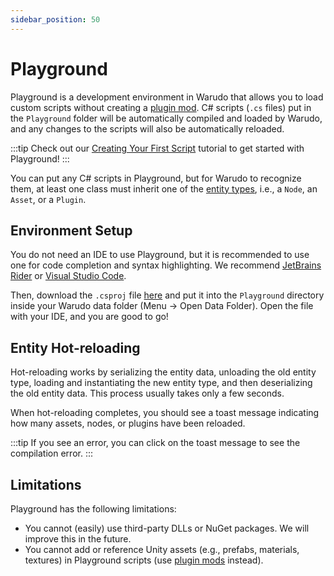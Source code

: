 ```yaml
---
sidebar_position: 50
---
```


# Playground

Playground is a development environment in Warudo that allows you to load custom scripts without creating a [plugin mod](plugin-mod). C# scripts (`.cs` files) put in the `Playground` folder will be automatically compiled and loaded by Warudo, and any changes to the scripts will also be automatically reloaded.

:::tip
Check out our [Creating Your First Script](creating-your-first-script) tutorial to get started with Playground!
:::

You can put any C# scripts in Playground, but for Warudo to recognize them, at least one class must inherit one of the [entity types](api/entities.md), i.e., a `Node`, an `Asset`, or a `Plugin`.

## Environment Setup

You do not need an IDE to use Playground, but it is recommended to use one for code completion and syntax highlighting. We recommend [JetBrains Rider](https://www.jetbrains.com/rider/) or [Visual Studio Code](https://code.visualstudio.com/).

Then, download the `.csproj` file [here](/scripts/Playground.csproj) and put it into the `Playground` directory inside your Warudo data folder (Menu → Open Data Folder). Open the file with your IDE, and you are good to go!

## Entity Hot-reloading

Hot-reloading works by serializing the entity data, unloading the old entity type, loading and instantiating the new entity type, and then deserializing the old entity data. This process usually takes only a few seconds.

When hot-reloading completes, you should see a toast message indicating how many assets, nodes, or plugins have been reloaded.

:::tip
If you see an error, you can click on the toast message to see the compilation error.
:::

## Limitations

Playground has the following limitations:

* You cannot (easily) use third-party DLLs or NuGet packages. We will improve this in the future.
* You cannot add or reference Unity assets (e.g., prefabs, materials, textures) in Playground scripts (use [plugin mods](plugin-mod) instead).
